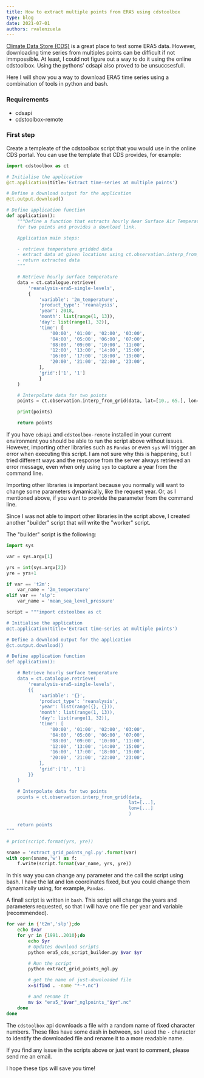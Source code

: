 ```yaml
---
title: How to extract multiple points from ERA5 using cdstoolbox 
type: blog
date: 2021-07-01
authors: rvalenzuela
---
```


[Climate Data Store (CDS)](https://cds.climate.copernicus.eu/#!/home) is a great place to test some ERA5 data. However, downloading time series from multiples points can be difficult if not immpossible. At least, I could not figure out a way to do it using the online cdstoolbox. Using the pythons' cdsapi also proved to be unsuccsesfull.

Here I will show you a way to download ERA5 time series using a combination of tools in python and bash. 

### Requirements

* cdsapi
* cdstoolbox-remote 

### First step

Create a templeate of the cdstoolbox script that you would use in the online CDS portal. You can use the template that CDS provides, for example:

```python
import cdstoolbox as ct

# Initialise the application
@ct.application(title='Extract time-series at multiple points')

# Define a download output for the application
@ct.output.download()

# Define application function
def application():
    """Define a function that extracts hourly Near Surface Air Temperature in 2018
    for two points and provides a download link.

    Application main steps:

    - retrieve temperature gridded data
    - extract data at given locations using ct.observation.interp_from_grid()
    - return extracted data
    """

    # Retrieve hourly surface temperature
    data = ct.catalogue.retrieve(
        'reanalysis-era5-single-levels',
        {
            'variable': '2m_temperature',
            'product_type': 'reanalysis',
            'year': 2018,
            'month': list(range(1, 13)),
            'day': list(range(1, 32)),
            'time': [
                '00:00', '01:00', '02:00', '03:00',
                '04:00', '05:00', '06:00', '07:00',
                '08:00', '09:00', '10:00', '11:00',
                '12:00', '13:00', '14:00', '15:00',
                '16:00', '17:00', '18:00', '19:00',
                '20:00', '21:00', '22:00', '23:00',
            ],
            'grid':['1', '1']
            }
    )

    # Interpolate data for two points
    points = ct.observation.interp_from_grid(data, lat=[10., 65.], lon=[32., 45.])

    print(points)

    return points
```

If you have `cdsapi` and `cdstoolbox-remote` installed in your current environment you should be able to run the script above without issues. However, importing other libraries such as `Pandas` or even `sys` will trigger an error when executing this script. I am not sure why this is happening, but I tried different ways and the response from the server always retrieved an error message, even when only using `sys` to capture a year from the command line.

Importing other libraries is important because you normally will want to change some parameters dynamically, like the request year. Or, as I mentioned above, if you want to provide the parameter from the command line.

Since I was not able to import other libraries in the script above, I created another "builder" script that will write the "worker" script.

The "builder" script is the following:

```python
import sys 

var = sys.argv[1]

yrs = int(sys.argv[2])
yre = yrs+1

if var == 't2m':
	var_name = '2m_temperature'
elif var == 'slp':
	var_name = 'mean_sea_level_pressure'

script = """import cdstoolbox as ct

# Initialise the application
@ct.application(title='Extract time-series at multiple points')

# Define a download output for the application
@ct.output.download()

# Define application function
def application():

    # Retrieve hourly surface temperature
    data = ct.catalogue.retrieve(
        'reanalysis-era5-single-levels',
        {{
            'variable': '{}',
            'product_type': 'reanalysis',
            'year': list(range({}, {})),
            'month': list(range(1, 13)),
            'day': list(range(1, 32)),
            'time': [
                '00:00', '01:00', '02:00', '03:00',
                '04:00', '05:00', '06:00', '07:00',
                '08:00', '09:00', '10:00', '11:00',
                '12:00', '13:00', '14:00', '15:00',
                '16:00', '17:00', '18:00', '19:00',
                '20:00', '21:00', '22:00', '23:00',
            ],
            'grid':['1', '1']
        }}
    )

    # Interpolate data for two points
    points = ct.observation.interp_from_grid(data,
                                             lat=[...],
                                             lon=[...]
                                             )

    return points
"""

# print(script.format(yrs, yre))

sname = 'extract_grid_points_ngl.py'.format(var)
with open(sname,'w') as f:
	f.write(script.format(var_name, yrs, yre))
```

In this way you can change any parameter and the call the script using bash. I have the lat and lon coordinates fixed, but you could change them dynamically using, for example, `Pandas`.

A finall script is written in `bash`. This script will change the years and parameters requested, so that I will have one file per year and variable (recommended).

```bash
for var in {'t2m','slp'};do
	echo $var
	for yr in {1991..2010};do
		echo $yr
		# Updates download scripts
		python era5_cds_script_builder.py $var $yr

		# Run the script
		python extract_grid_points_ngl.py 

		# get the name of just-downloaded file
		x=$(find . -name "*-*.nc")

		# and rename it
		mv $x "era5_"$var"_nglpoints_"$yr".nc"
	done
done
```

The `cdstoolbox` api downloads a file with a random name of fixed character numbers. These files have some dash in between, so I used the `-` character to identify the downloaded file and rename it to a more readable name. 

If you find any issue in the scripts above or just want to comment, please send me an email.

I hope these tips will save you time!